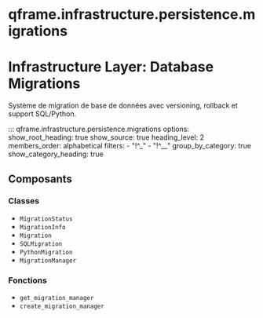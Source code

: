 # qframe.infrastructure.persistence.migrations


Infrastructure Layer: Database Migrations
=========================================

Système de migration de base de données avec versioning,
rollback et support SQL/Python.


::: qframe.infrastructure.persistence.migrations
    options:
      show_root_heading: true
      show_source: true
      heading_level: 2
      members_order: alphabetical
      filters:
        - "!^_"
        - "!^__"
      group_by_category: true
      show_category_heading: true

## Composants

### Classes

- `MigrationStatus`
- `MigrationInfo`
- `Migration`
- `SQLMigration`
- `PythonMigration`
- `MigrationManager`

### Fonctions

- `get_migration_manager`
- `create_migration_manager`

